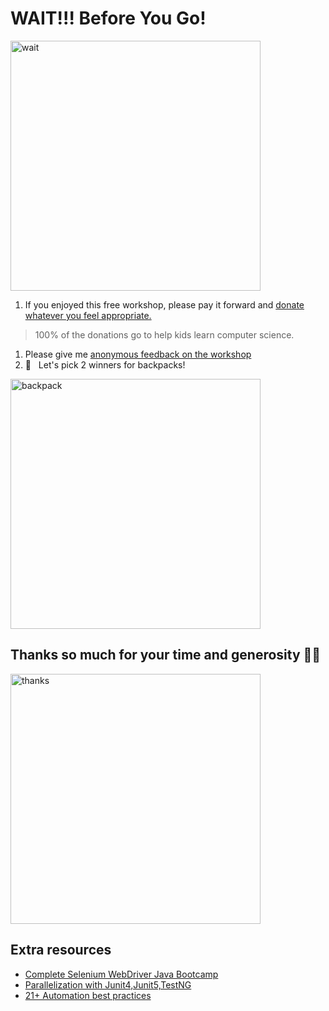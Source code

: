 # WAIT!!! Before You Go!

<img src="https://media.giphy.com/media/fX1JmOTb65KbdDYuGn/giphy.gif" alt="wait" width="400"/>

1. If you enjoyed this free workshop, please pay it forward and [donate whatever you feel appropriate.](https://www.gofundme.com/f/testing-for-good-codeorg)

> 100% of the donations go to help kids learn computer science.

1. Please give me [anonymous feedback on the workshop](https://forms.gle/UT1SVtuZDq84XWFR7)
2. 💃 &nbsp; Let's pick 2 winners for backpacks!

<img src="https://media.giphy.com/media/mE5AQ8dqoH4Z2/giphy.gif" alt="backpack" width="400"/>

## Thanks so much for your time and generosity 🙌👏

<img src="https://media.giphy.com/media/3oEjHWXddcCOGZNmFO/giphy.gif" alt="thanks" width="400"/>

## Extra resources

- [Complete Selenium WebDriver Java Bootcamp](https://ultimateqa.com/selenium-java)
- [Parallelization with Junit4,Junit5,TestNG](https://youtu.be/ufccoaURMIc)
- [21+ Automation best practices](https://ultimateqa.com/automation-patterns-antipatterns/)
